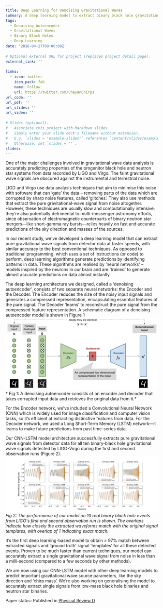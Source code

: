 ```yaml
---
title: Deep Learning for Denoising Gravitational Waves
summary: A deep learning model to extract binary black hole gravitational wave signals from LIGO noise.
tags:
  - Denoising Autoencoder 
  - Gravitational Waves
  - Binary Black Holes
  - Deep Learning
date: '2016-04-27T00:00:00Z'

# Optional external URL for project (replaces project detail page).
external_link: ''

links:
  - icon: twitter
    icon_pack: fab
    name: Follow
    url: https://twitter.com/ChayanChirps
url_code: ''
url_pdf: ''
url_slides: ''
url_video: ''

# Slides (optional).
#   Associate this project with Markdown slides.
#   Simply enter your slide deck's filename without extension.
#   E.g. `slides = "example-slides"` references `content/slides/example-slides.md`.
#   Otherwise, set `slides = ""`.
slides: 
---
```

One of the major challenges involved in gravitational wave data analysis is accurately predicting properties of the progenitor black hole and neutron star systems from data recorded by LIGO and Virgo. The faint gravitational wave signals are obscured against the instrumental and terrestrial noise.    
 
LIGO and Virgo use data analysis techniques that aim to minimise this noise with software that can ‘gate’ the data – removing parts of the data which are corrupted by sharp noise features, called ‘glitches’. They also use methods that extract the pure gravitational-wave signal from noise altogether. However, these techniques are usually slow and computationally intensive; they’re also potentially detrimental to multi-messenger astronomy efforts, since observation of electromagnetic counterparts of binary neutron star mergers—like short-gamma ray bursts—relies heavily on fast and accurate predictions of the sky direction and masses of the sources.
 
In our recent study, we’ve developed a deep learning model that can extract pure gravitational wave signals from detector data at faster speeds, with similar accuracy to the best conventional techniques. As opposed to traditional programming, which uses a set of instructions (or code) to perform, deep learning algorithms generate predictions by identifying patterns in data. These algorithms are realised by ‘neural networks’ – models inspired by the neurons in our brain and are ‘trained’ to generate almost accurate predictions on data almost instantly.     

The deep learning architecture we designed, called a ‘denoising autoencoder’, consists of two separate neural networks: the Encoder and the Decoder. The Encoder reduces the size of the noisy input signals and generates a compressed representation, encapsulating essential features of the pure signal. The Decoder ‘learns’ to reconstruct the pure signal from the compressed feature representation. A schematic diagram of a denoising autoencoder model is shown in Figure 1 ![Figure 1](image/chayan-image-research-brief_orig.png)* Fig 1: A denoising autoencoder consists of an encoder and decoder that takes corrupted input data and retrieves the original data from it.*
 
For the Encoder network, we’ve included a Convolutional Neural Network (CNN) which is widely used for image classification and computer vision tasks, so it’s efficient at extracting distinctive features from data. For the Decoder network, we used a Long Short-Term Memory (LSTM) network—it learns to make future predictions from past time-series data.
 
Our CNN-LSTM model architecture successfully extracts pure gravitational wave signals from detector data for all ten binary-black hole gravitational wave signals detected by LIGO-Virgo during the first and second observation runs (Figure 2). ![Figure 2](image/Example_test_weighted_1.png)*Fig 2: The performance of our model on 10 real binary black hole events from LIGO's first and second observation run is shown. The overlaps indicate how closely the extracted waveforms match with the original signal templates, with overlap of 1 indicating exact match.* 

It’s the first deep learning-based model to obtain > 97% match between extracted signals and ‘ground truth’ signal ‘templates’ for all these detected events.  Proven to be much faster than current techniques, our model can accurately extract a single gravitational wave signal from noise in less than a milli-second (compared to a few seconds by other methods).

We are now using our CNN-LSTM model with other deep learning models to predict important gravitational wave source parameters, like the sky direction and ‘chirp mass’. We’re also working on generalising the model to accurately extract single signals from low-mass black hole binaries and neutron star binaries.    
 
Paper status: Published in [Physical Review D](https://journals.aps.org/prd/abstract/10.1103/PhysRevD.104.064046)
